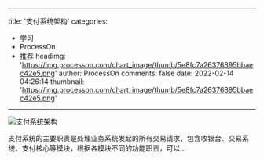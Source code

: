 
---
title: '支付系统架构'
categories: 
 - 学习
 - ProcessOn
 - 推荐
headimg: 'https://img.processon.com/chart_image/thumb/5e8fc7a26376895bbaec42e5.png'
author: ProcessOn
comments: false
date: 2022-02-14 04:26:14
thumbnail: 'https://img.processon.com/chart_image/thumb/5e8fc7a26376895bbaec42e5.png'
---

<div>   
<img class="thumb" alt="支付系统架构" src="https://img.processon.com/chart_image/thumb/5e8fc7a26376895bbaec42e5.png" referrerpolicy="no-referrer">
<p>支付系统的主要职责是处理业务系统发起的所有交易请求，包含收银台、交易系统、支付核心等模块，根据各模块不同的功能职责，可以..</p>  
</div>
            